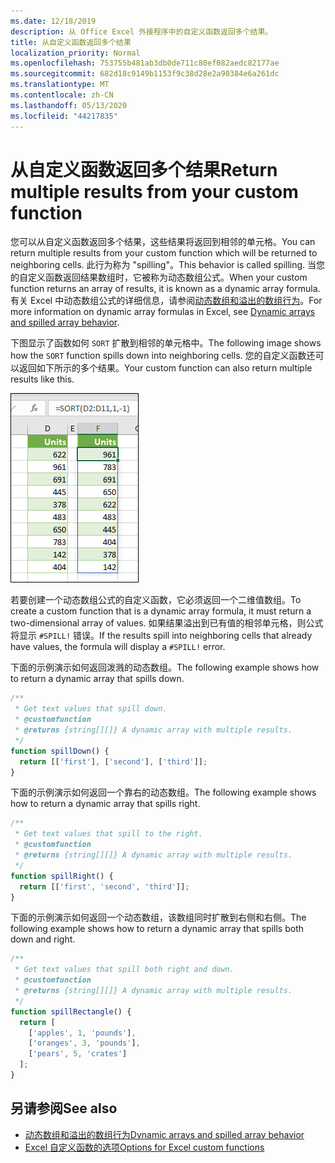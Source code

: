 ```yaml
---
ms.date: 12/18/2019
description: 从 Office Excel 外接程序中的自定义函数返回多个结果。
title: 从自定义函数返回多个结果
localization_priority: Normal
ms.openlocfilehash: 753755b481ab3db0de711c80ef082aedc82177ae
ms.sourcegitcommit: 682d18c9149b1153f9c38d28e2a90384e6a261dc
ms.translationtype: MT
ms.contentlocale: zh-CN
ms.lasthandoff: 05/13/2020
ms.locfileid: "44217835"
---
```

# <a name="return-multiple-results-from-your-custom-function"></a><span data-ttu-id="c0dd9-103">从自定义函数返回多个结果</span><span class="sxs-lookup"><span data-stu-id="c0dd9-103">Return multiple results from your custom function</span></span>

<span data-ttu-id="c0dd9-104">您可以从自定义函数返回多个结果，这些结果将返回到相邻的单元格。</span><span class="sxs-lookup"><span data-stu-id="c0dd9-104">You can return multiple results from your custom function which will be returned to neighboring cells.</span></span> <span data-ttu-id="c0dd9-105">此行为称为 "spilling"。</span><span class="sxs-lookup"><span data-stu-id="c0dd9-105">This behavior is called spilling.</span></span> <span data-ttu-id="c0dd9-106">当您的自定义函数返回结果数组时，它被称为动态数组公式。</span><span class="sxs-lookup"><span data-stu-id="c0dd9-106">When your custom function returns an array of results, it is known as a dynamic array formula.</span></span> <span data-ttu-id="c0dd9-107">有关 Excel 中动态数组公式的详细信息，请参阅[动态数组和溢出的数组行为](https://support.microsoft.com/office/205c6b06-03ba-4151-89a1-87a7eb36e531)。</span><span class="sxs-lookup"><span data-stu-id="c0dd9-107">For more information on dynamic array formulas in Excel, see [Dynamic arrays and spilled array behavior](https://support.microsoft.com/office/205c6b06-03ba-4151-89a1-87a7eb36e531).</span></span>

<span data-ttu-id="c0dd9-108">下图显示了函数如何 `SORT` 扩散到相邻的单元格中。</span><span class="sxs-lookup"><span data-stu-id="c0dd9-108">The following image shows how the `SORT` function spills down into neighboring cells.</span></span> <span data-ttu-id="c0dd9-109">您的自定义函数还可以返回如下所示的多个结果。</span><span class="sxs-lookup"><span data-stu-id="c0dd9-109">Your custom function can also return multiple results like this.</span></span>

![将多个结果显示为多个单元格的 "排序" 函数的屏幕截图。](../images/dynamic-array-spill.png)

<span data-ttu-id="c0dd9-111">若要创建一个动态数组公式的自定义函数，它必须返回一个二维值数组。</span><span class="sxs-lookup"><span data-stu-id="c0dd9-111">To create a custom function that is a dynamic array formula, it must return a two-dimensional array of values.</span></span> <span data-ttu-id="c0dd9-112">如果结果溢出到已有值的相邻单元格，则公式将显示 `#SPILL!` 错误。</span><span class="sxs-lookup"><span data-stu-id="c0dd9-112">If the results spill into neighboring cells that already have values, the formula will display a `#SPILL!` error.</span></span>

<span data-ttu-id="c0dd9-113">下面的示例演示如何返回泼溅的动态数组。</span><span class="sxs-lookup"><span data-stu-id="c0dd9-113">The following example shows how to return a dynamic array that spills down.</span></span>

```javascript
/**
 * Get text values that spill down.
 * @customfunction
 * @returns {string[][]} A dynamic array with multiple results.
 */
function spillDown() {
  return [['first'], ['second'], ['third']];
}
```

<span data-ttu-id="c0dd9-114">下面的示例演示如何返回一个靠右的动态数组。</span><span class="sxs-lookup"><span data-stu-id="c0dd9-114">The following example shows how to return a dynamic array that spills right.</span></span> 

```javascript
/**
 * Get text values that spill to the right.
 * @customfunction
 * @returns {string[][]} A dynamic array with multiple results.
 */
function spillRight() {
  return [['first', 'second', 'third']];
}
```

<span data-ttu-id="c0dd9-115">下面的示例演示如何返回一个动态数组，该数组同时扩散到右侧和右侧。</span><span class="sxs-lookup"><span data-stu-id="c0dd9-115">The following example shows how to return a dynamic array that spills both down and right.</span></span>

```javascript
/**
 * Get text values that spill both right and down.
 * @customfunction
 * @returns {string[][]} A dynamic array with multiple results.
 */
function spillRectangle() {
  return [
    ['apples', 1, 'pounds'],
    ['oranges', 3, 'pounds'],
    ['pears', 5, 'crates']
  ];
}
```

## <a name="see-also"></a><span data-ttu-id="c0dd9-116">另请参阅</span><span class="sxs-lookup"><span data-stu-id="c0dd9-116">See also</span></span>

- [<span data-ttu-id="c0dd9-117">动态数组和溢出的数组行为</span><span class="sxs-lookup"><span data-stu-id="c0dd9-117">Dynamic arrays and spilled array behavior</span></span>](https://support.microsoft.com/office/205c6b06-03ba-4151-89a1-87a7eb36e531)
- [<span data-ttu-id="c0dd9-118">Excel 自定义函数的选项</span><span class="sxs-lookup"><span data-stu-id="c0dd9-118">Options for Excel custom functions</span></span>](custom-functions-parameter-options.md)